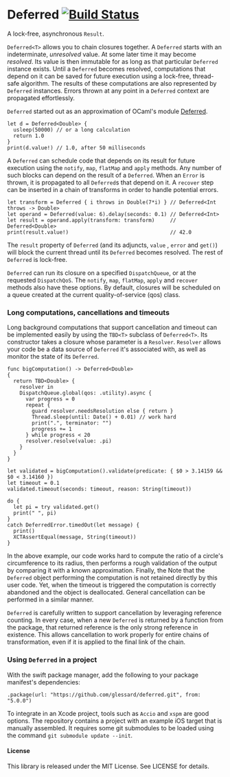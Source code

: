 # Deferred [![Build Status](https://travis-ci.org/glessard/deferred.svg?branch=master)](https://travis-ci.org/glessard/deferred)
A lock-free, asynchronous `Result`.

`Deferred<T>` allows you to chain closures together. A `Deferred` starts with an indeterminate, *unresolved* value. At some later time it may become *resolved*. Its value is then immutable for as long as that particular `Deferred` instance exists.
Until a `Deferred` becomes resolved, computations that depend on it can be saved for future execution using a lock-free, thread-safe algorithm. The results of these computations are also represented by `Deferred` instances. Errors thrown at any point in a `Deferred` context are propagated effortlessly.

`Deferred` started out as an approximation of OCaml's module [Deferred](https://ocaml.janestreet.com/ocaml-core/111.25.00/doc/async_kernel/#Deferred).

```
let d = Deferred<Double> {
  usleep(50000) // or a long calculation
  return 1.0
}
print(d.value!) // 1.0, after 50 milliseconds
```

A `Deferred` can schedule code that depends on its result for future execution using the `notify`,  `map`, `flatMap` and `apply` methods. Any number of such blocks can depend on the result of a `Deferred`. When an `Error` is thrown, it is propagated to all `Deferred`s that depend on it. A `recover` step can  be inserted in a chain of transforms in order to handle potential errors.

```
let transform = Deferred { i throws in Double(7*i) } // Deferred<Int throws -> Double>
let operand = Deferred(value: 6).delay(seconds: 0.1) // Deferred<Int>
let result = operand.apply(transform: transform)     // Deferred<Double>
print(result.value!)                                 // 42.0
```
The `result` property of `Deferred` (and its adjuncts, `value` , `error` and `get()`) will block the current thread until its `Deferred` becomes resolved. The rest of `Deferred` is lock-free.

`Deferred` can run its closure on a specified `DispatchQueue`, or at the requested `DispatchQoS`. The `notify`, `map`, `flatMap`, `apply` and `recover` methods also have these options. By default, closures will be scheduled on a queue created at the current quality-of-service (qos) class.


### Long computations, cancellations and timeouts

Long background computations that support cancellation and timeout can be implemented easily by using the `TBD<T>` subclass of `Deferred<T>`. Its constructor takes a closure whose parameter is a `Resolver`. `Resolver` allows your code be a data source of `Deferred` it's associated with, as well as monitor the state of its `Deferred`.

    func bigComputation() -> Deferred<Double>
    {
      return TBD<Double> {
        resolver in
        DispatchQueue.global(qos: .utility).async {
          var progress = 0
          repeat {
            guard resolver.needsResolution else { return }
            Thread.sleep(until: Date() + 0.01) // work hard
            print(".", terminator: "")
            progress += 1
          } while progress < 20
          resolver.resolve(value: .pi)
        }
      }
    }

    let validated = bigComputation().validate(predicate: { $0 > 3.14159 && $0 < 3.14160 })
    let timeout = 0.1
    validated.timeout(seconds: timeout, reason: String(timeout))

    do {
      let pi = try validated.get()
      print(" ", pi)
    }
    catch DeferredError.timedOut(let message) {
      print()
      XCTAssertEqual(message, String(timeout))
    }

In the above example, our code works hard to compute the ratio of a circle's circumference to its radius, then performs a rough validation of the output by comparing it with a known approximation. Finally, the  Note that the `Deferred` object performing the computation is not retained directly by this user code. Yet, when the timeout is triggered the computation is correctly abandoned and the object is deallocated. General cancellation can be performed in a similar manner.

`Deferred` is carefully written to support cancellation by leveraging reference counting. In every case, when a new `Deferred` is returned by a function from the package, that returned reference is the only strong reference in existence. This allows cancellation to work properly for entire chains of transformation, even if it is applied to the final link of the chain.

### Using `Deferred` in a project

With the swift package manager, add the following to your package manifest's dependencies:

    .package(url: "https://github.com/glessard/deferred.git", from: "5.0.0")

To integrate in an Xcode project, tools such as `Accio` and `xspm` are good options. The repository contains a project with an example iOS target that is manually assembled. It requires some git submodules to be loaded using the command `git submodule update --init`.

#### License

This library is released under the MIT License. See LICENSE for details.
